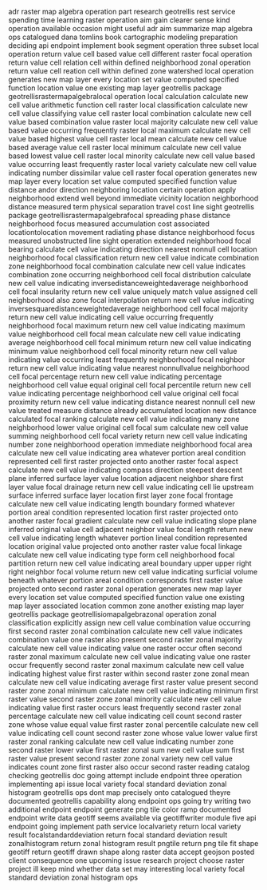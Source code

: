 adr raster map algebra operation part research geotrellis rest service spending time learning raster operation aim gain clearer sense kind operation available occasion might useful adr aim summarize map algebra ops catalogued dana tomlins book cartographic modeling preparation deciding api endpoint implement book segment operation three subset local operation return value cell based value cell different raster focal operation return value cell relation cell within defined neighborhood zonal operation return value cell reation cell within defined zone watershed local operation generates new map layer every location set value computed specified function location value one existing map layer geotrellis package geotrellisrastermapalgebralocal operation local calculation calculate new cell value arithmetic function cell raster local classification calculate new cell value classifying value cell raster local combination calculate new cell value based combination value raster local majority calculate new cell value based value occurring frequently raster local maximum calculate new cell value based highest value cell raster local mean calculate new cell value based average value cell raster local minimum calculate new cell value based lowest value cell raster local minority calculate new cell value based value occurring least frequently raster local variety calculate new cell value indicating number dissimilar value cell raster focal operation generates new map layer every location set value computed specified function value distance andor direction neighboring location certain operation apply neighborhood extend well beyond immediate vicinity location neighborhood distance measured term physical separation travel cost line sight geotrellis package geotrellisrastermapalgebrafocal spreading phase distance neighborhood focus measured accumulation cost associated locationtolocation movement radiating phase distance neighborhood focus measured unobstructed line sight operation extended neighborhood focal bearing calculate cell value indicating direction nearest nonnull cell location neighborhood focal classification return new cell value indicate combination zone neighborhood focal combination calculate new cell value indicates combination zone occurring neighborhood cell focal distribution calculate new cell value indicating inversedistanceweightedaverage neighborhood cell focal insularity return new cell value uniquely match value assigned cell neighborhood also zone focal interpolation return new cell value indicating inversesquaredistanceweightedaverage neighborhood cell focal majority return new cell value indicating cell value occurring frequently neighborhood focal maximum return new cell value indicating maximum value neighborhood cell focal mean calculate new cell value indicating average neighborhood cell focal minimum return new cell value indicating minimum value neighborhood cell focal minority return new cell value indicating value occurring least frequently neighborhood focal neighbor return new cell value indicating value nearest nonnullvalue neighborhood cell focal percentage return new cell value indicating percentage neighborhood cell value equal original cell focal percentile return new cell value indicating percentage neighborhood cell value original cell focal proximity return new cell value indicating distance nearest nonnull cell new value treated measure distance already accumulated location new distance calculated focal ranking calculate new cell value indicating many zone neighborhood lower value original cell focal sum calculate new cell value summing neighborhood cell focal variety return new cell value indicating number zone neighborhood operation immediate neighborhood focal area calculate new cell value indicating area whatever portion areal condition represented cell first raster projected onto another raster focal aspect calculate new cell value indicating compass direction steepest descent plane inferred surface layer value location adjacent neighbor share first layer value focal drainage return new cell value indicating cell lie upstream surface inferred surface layer location first layer zone focal frontage calculate new cell value indicating length boundary formed whatever portion areal condition represented location first raster projected onto another raster focal gradient calculate new cell value indicating slope plane inferred original value cell adjacent neighbor value focal length return new cell value indicating length whatever portion lineal condition represented location original value projected onto another raster value focal linkage calculate new cell value indicating type form cell neighborhood focal partition return new cell value indicating areal boundary upper upper right right neighbor focal volume return new cell value indicating surficial volume beneath whatever portion areal condition corresponds first raster value projected onto second raster zonal operation generates new map layer every location set value computed specified function value one existing map layer associated location common zone another existing map layer geotrellis package geotrellisiomapalgebrazonal operation zonal classification explicitly assign new cell value combination value occurring first second raster zonal combination calculate new cell value indicates combination value one raster also present second raster zonal majority calculate new cell value indicating value one raster occur often second raster zonal maximum calculate new cell value indicating value one raster occur frequently second raster zonal maximum calculate new cell value indicating highest value first raster within second raster zone zonal mean calculate new cell value indicating average first raster value present second raster zone zonal minimum calculate new cell value indicating minimum first raster value second raster zone zonal minority calculate new cell value indicating value first raster occurs least frequently second raster zonal percentage calculate new cell value indicating cell count second raster zone whose value equal value first raster zonal percentile calculate new cell value indicating cell count second raster zone whose value lower value first raster zonal ranking calculate new cell value indicating number zone second raster lower value first raster zonal sum new cell value sum first raster value present second raster zone zonal variety new cell value indicates count zone first raster also occur second raster reading catalog checking geotrellis doc going attempt include endpoint three operation implementing api issue local variety focal standard deviation zonal histogram geotrellis ops dont map precisely onto catalogued theyre documented geotrellis capability along endpoint ops going try writing two additional endpoint endpoint generate png tile color ramp documented endpoint write data geotiff seems available via geotiffwriter module five api endpoint going implement path service localvariety return local variety result focalstandarddeviation return focal standard deviation result zonalhistogram return zonal histogram result pngtile return png tile fit shape geotiff return geotiff drawn shape along raster data accept geojson posted client consequence one upcoming issue research project choose raster project ill keep mind whether data set may interesting local variety focal standard deviation zonal histogram ops
